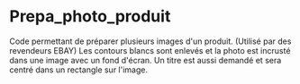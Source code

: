 # Prepa_photo_produit

Code permettant de préparer plusieurs images d'un produit.
(Utilisé par des revendeurs EBAY)
Les contours blancs sont enlevés et la photo est incrusté dans une image avec un fond d'écran.
Un titre est aussi demandé et sera centré dans un rectangle sur l'image. 

 